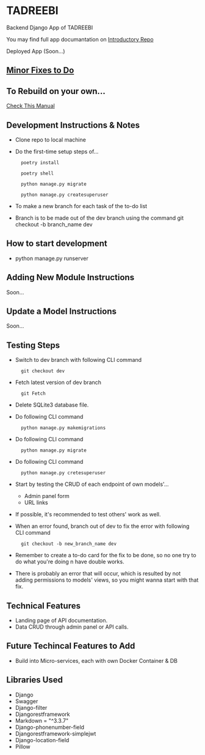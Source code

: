 # TADREEBI

Backend Django App of TADREEBI

You may find full app documantation on [Introductory Repo](https://github.com/Tadreebi/app)

Deployed App (Soon...)

## [Minor Fixes to Do](https://github.com/Tadreebi/be/projects/2)

## To Rebuild on your own...

[Check This Manual](./Djnago-Manual.md)

## Development Instructions & Notes

- Clone repo to local machine
- Do the first-time setup steps of...

        poetry install

        poetry shell
        
        python manage.py migrate
        
        python manage.py createsuperuser
- To make a new branch for each task of the to-do list
- Branch is to be made out of the dev branch using the command
        git checkout -b branch_name dev

## How to start development

- python manage.py runserver

## Adding New Module Instructions

Soon...

## Update a Model Instructions

Soon...

## Testing Steps

- Switch to dev branch with following CLI command

        git checkout dev
- Fetch latest version of dev branch

        git Fetch
- Delete SQLite3 database file.
- Do following CLI command

        python manage.py makemigrations
- Do following CLI command

        python manage.py migrate
- Do following CLI command

        python manage.py cretesuperuser
- Start by testing the CRUD of each endpoint of own models'...
  - Admin panel form
  - URL links
- If possible, it's recommended to test others' work as well.
- When an error found, branch out of dev to fix the error with following CLI command

        git checkout -b new_branch_name dev
- Remember to create a to-do card for the fix to be done, so no one try to do what you're doing n have double works.
- There is probably an error that will occur, which is resulted by not adding permissions to models' views, so you might wanna start with that fix.

## Technical Features

- Landing page of API documentation.
- Data CRUD through admin panel or API calls.

## Future Techincal Features to Add

- Build into Micro-services, each with own Docker Container & DB

## Libraries Used

- Django
- Swagger
- Django-filter
- Djangorestframework
- Markdown = "^3.3.7"
- Django-phonenumber-field 
- Djangorestframework-simplejwt
- Django-location-field
- Pillow
